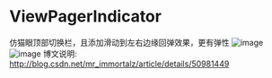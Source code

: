 # ViewPagerIndicator
仿猫眼顶部切换栏，且添加滑动到左右边缘回弹效果，更有弹性
![image](http://img.blog.csdn.net/20160325161200066)
![image](http://img.blog.csdn.net/20160325161132769)
博文说明: http://blog.csdn.net/mr_immortalz/article/details/50981449
